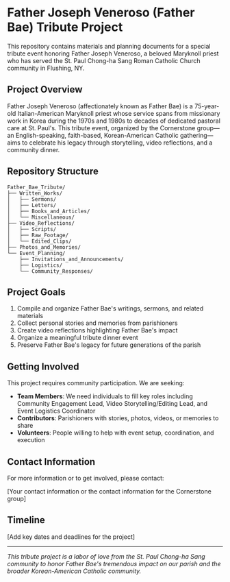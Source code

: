 # Father Joseph Veneroso (Father Bae) Tribute Project

This repository contains materials and planning documents for a special tribute event honoring Father Joseph Veneroso, a beloved Maryknoll priest who has served the St. Paul Chong-ha Sang Roman Catholic Church community in Flushing, NY.

## Project Overview

Father Joseph Veneroso (affectionately known as Father Bae) is a 75-year-old Italian-American Maryknoll priest whose service spans from missionary work in Korea during the 1970s and 1980s to decades of dedicated pastoral care at St. Paul's. This tribute event, organized by the Cornerstone group—an English-speaking, faith-based, Korean-American Catholic gathering—aims to celebrate his legacy through storytelling, video reflections, and a community dinner.

## Repository Structure

```
Father_Bae_Tribute/
├── Written_Works/
│   ├── Sermons/
│   ├── Letters/
│   ├── Books_and_Articles/
│   └── Miscellaneous/
├── Video_Reflections/
│   ├── Scripts/
│   ├── Raw_Footage/
│   └── Edited_Clips/
├── Photos_and_Memories/
└── Event_Planning/
    ├── Invitations_and_Announcements/
    ├── Logistics/
    └── Community_Responses/
```

## Project Goals

1. Compile and organize Father Bae's writings, sermons, and related materials
2. Collect personal stories and memories from parishioners
3. Create video reflections highlighting Father Bae's impact
4. Organize a meaningful tribute dinner event
5. Preserve Father Bae's legacy for future generations of the parish

## Getting Involved

This project requires community participation. We are seeking:

- **Team Members**: We need individuals to fill key roles including Community Engagement Lead, Video Storytelling/Editing Lead, and Event Logistics Coordinator
- **Contributors**: Parishioners with stories, photos, videos, or memories to share
- **Volunteers**: People willing to help with event setup, coordination, and execution

## Contact Information

For more information or to get involved, please contact:

[Your contact information or the contact information for the Cornerstone group]

## Timeline

[Add key dates and deadlines for the project]

---

*This tribute project is a labor of love from the St. Paul Chong-ha Sang community to honor Father Bae's tremendous impact on our parish and the broader Korean-American Catholic community.* 
